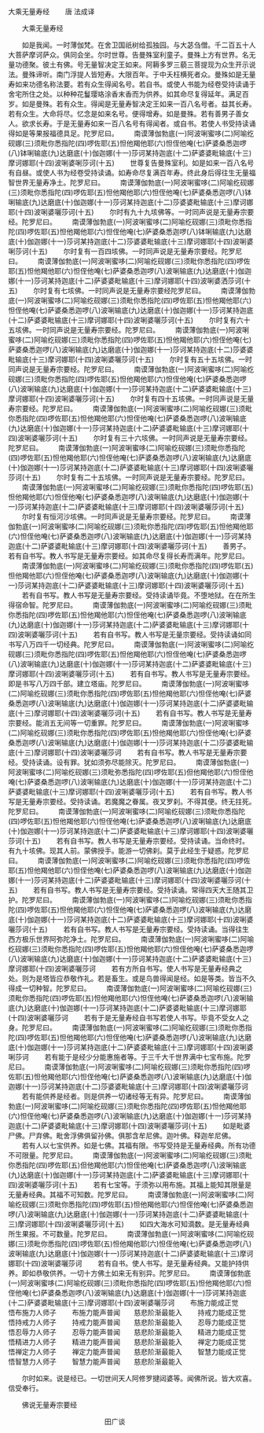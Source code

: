   大乘无量寿经
　　唐 法成译




　　大乘无量寿经

　　如是我闻。一时薄伽梵。在舍卫国祇树给孤独园。与大苾刍僧。千二百五十人大菩萨摩诃萨众。俱同会坐。尔时世尊。告曼殊室利童子。曼殊上方有世界。名无量功德聚。彼土有佛。号无量智决定王如来。阿耨多罗三藐三菩提现为众生开示说法。曼殊谛听。南门浮提人皆短寿。大限百年。于中夭枉横死者众。曼殊如是无量寿如来功德名称法要。若有众生得闻名号。若自书。或使人书能为经卷受持读诵于舍宅所住之处。以种种花鬘璎珞涂香末香而为供养。如其命尽复得延年。满足百岁。如是曼殊。若有众生。得闻是无量寿智决定王如来一百八名号者。益其长寿。若有众生。大命将尽。忆念是如来名号。便得增寿。如是曼殊。若有善男子善女人。欲求长寿。于是无量寿如来一百八名号有得闻者。或自书。若使人书受持读诵得如是等果报福德具足。陀罗尼曰。
　　南谟薄伽勃底(一)阿波唎蜜哆(二)阿喻纥砚娜(三)须毗你悉指陀(四)啰佐耶(五)怛他羯他耶(六)怛侄他唵(七)萨婆桑悉迦啰(八)钵唎输底(九)达磨底(十)伽迦娜(十一)莎诃某持迦底(十二)萨婆婆毗输底(十三)摩诃娜耶(十四)波唎婆唎莎诃(十五)
　　世尊复告曼殊室利。如是如来一百八名号有自昼。或使人书为经卷受持读诵。如寿命尽复满百年寿。终此身后得往生无量福智世界无量寿净土。陀罗尼曰。
　　南谟薄伽勃底(一)阿波唎蜜哆(二)阿喻纥砚娜(三)须毗你悉指陀(四)啰佐耶(五)怛他羯他耶(六)怛侄他唵(七)萨婆桑悉迦啰(八)钵唎输底(九)达磨底(十)伽迦娜(十一)莎诃某持迦底(十二)莎婆婆毗输底(十三)摩诃娜耶(十四)波唎婆囇莎诃(十五)
　　尔时有九十九垓佛等。一时同声说是无量寿宗要经。陀罗尼曰。
　　南谟薄伽勃底(一)阿波唎蜜哆(二)阿喻纥砚娜(三)须毗你悉指陀(四)啰佐耶(五)怛他羯他耶(六)怛侄他唵(七)萨婆桑悉迦啰(八)钵唎输底(九)达磨底(十)伽迦娜(十一)莎诃某持迦底(十二)莎婆婆毗输底(十三)摩诃娜耶(十四)波唎婆唎莎诃(十五)
　　尔时复有一百四垓佛。一时同声说是无量寿宗要经。陀罗尼曰。
　　南谟薄伽勃底(一)阿波唎蜜哆(二)阿喻纥砚娜(三)须毗你悉指陀(四)啰佐耶(五)怛他羯他耶(六)怛侄他唵(七)萨婆桑悉迦啰(八)波唎输底(九)达磨底(十)伽迦娜(十一)莎诃某持迦底(十二)萨婆婆毗输底(十三)摩诃娜耶(十四)波唎婆洒莎诃(十五)
　　尔时复有七垓佛。一时同声说是无量寿宗要经陀罗尼曰。
　　南谟薄伽勃底(一)阿波唎蜜哆(二)阿喻纥砚娜(三)须毗你悉指陀(四)啰佐耶(五)怛他羯他耶(六)怛侄他唵(七)萨婆桑悉迦啰(八)波唎输底(九)达磨底(十)伽迦娜(十一)莎诃某持迦底(十二)萨婆婆毗输底(十三)摩诃娜耶(十四)波唎婆囇莎诃(十五)
　　尔时复有六十五垓佛。一时同声说是无量寿宗要经。陀罗尼曰。
　　南谟薄伽勃底(一)阿波唎蜜哆(二)阿喻纥砚娜(三)须毗你悉指陀(四)啰佐耶(五)怛他羯他耶(六)怛侄他唵(七)萨婆桑悉迦啰(八)波唎输底(九)达磨底(十)伽迦娜(十一)莎诃某持迦底(十二)莎婆婆毗输底(十三)摩诃娜耶(十四)波唎婆囇莎诃(十五)
　　尔时复有五十五垓佛。一时同声说是无量寿宗要经。陀罗尼曰。
　　南谟薄伽勃底(一)阿波唎蜜哆(二)阿喻纥砚娜(三)须毗你悉指陀(四)啰佐耶(五)怛他羯他耶(六)怛侄他唵(七)萨婆桑悉迦啰(八)波唎输底(九)达磨底(十)伽迦娜(十一)莎诃某持迦底(十二)萨婆婆毗输底(十三)摩诃娜耶(十四)波唎婆囇莎诃(十五)
　　尔时复有四十五垓佛。一时同声说是无量寿宗要经。陀罗尼曰。
　　南谟薄伽勃底(一)阿波唎蜜哆(二)阿喻纥砚娜(三)须毗你悉指陀(四)啰佐耶(五)怛他羯他耶(六)怛侄他唵(七)萨婆桑悉迦啰(八)波唎输底(九)达磨底(十)伽迦娜(十一)莎诃某持迦底(十二)萨婆婆毗输底(十三)摩诃娜耶(十四)波唎婆囇莎诃(十五)
　　尔时复有三十六垓佛。一时同声说是无量寿宗要经。陀罗尼曰。
　　南谟薄伽勃底(一)阿波唎蜜哆(二)阿喻纥砚娜(三)须毗你悉指陀(四)啰佐耶(五)怛他羯他耶(六)怛侄他唵(七)萨婆桑悉迦啰(八)波唎输底(九)达磨底(十)伽迦娜(十一)莎诃某持迦底(十二)萨婆婆毗输底(十三)摩诃娜耶(十四)波唎婆囇莎诃(十五)
　　尔时复有二十五垓佛。一时同声说是无量寿宗要经。陀罗尼曰。
　　南谟薄伽勃底(一)阿波唎蜜哆(二)阿喻纥砚娜(三)须毗你悉指陀(四)啰佐耶(五)怛他羯他耶(六)怛侄他唵(七)萨婆桑悉迦啰(八)波唎输底(九)达磨底(十)伽迦娜(十一)莎诃某持迦底(十二)萨婆婆毗输底(十三)摩诃娜耶(十四)波唎婆囇莎诃(十五)
　　尔时复有恒河沙垓佛。一时同声说是无量寿宗要经。陀罗尼曰。
　　南谟薄伽勃底(一)阿波唎蜜哆(二)阿喻纥砚娜(三)须毗你悉指陀(四)啰佐耶(五)怛他羯他耶(六)怛侄他唵(七)萨婆桑悉迦啰(八)波唎输底(九)达磨底(十)伽迦娜(十一)莎诃某持迦底(十二)萨婆婆毗输底(十三)摩诃娜耶(十四)波唎婆囇莎诃(十五)
　　善男子。若有自书写。教人书写是无量寿宗要经。如其命尽复得长寿而满年。陀罗尼曰。
　　南谟薄伽勃底(一)阿波唎蜜哆(二)阿喻纥砚娜(三)须毗你悉指陀(四)啰佐耶(五)怛他羯他耶(六)怛侄他唵(七)萨婆桑悉迦啰(八)波唎输底(九)达磨底(十)伽迦娜(十一)莎诃某持迦底(十二)萨婆婆毗输底(十三)摩诃娜耶(十四)波唎婆囇莎诃(十五)
　　若有自书写。教人书写是无量寿宗要经。受持读诵毕竟。不堕地狱。在在所生得宿命智。陀罗尼曰。
　　南谟薄伽勃底(一)阿波唎蜜哆(二)阿喻纥砚娜(三)须毗你悉指陀(四)啰佐耶(五)怛他羯他耶(六)怛侄他唵(七)萨婆桑悉迦啰(八)波唎输底(九)达磨底(十)伽迦娜(十一)莎诃某持迦底(十二)萨婆婆毗输底(十三)摩诃娜耶(十四)波唎婆囇莎诃(十五)
　　若有自书写。教人书写是无量宗要经。受持读诵如同书写八万四千一切经典。陀罗尼曰。
　　南谟薄伽勃底(一)阿波唎蜜哆(二)阿喻纥砚娜(三)须毗你悉指陀(四)啰佐耶(五)怛他羯他耶(六)怛侄他唵(七)萨婆桑悉迦啰(八)波唎输底(九)达磨底(十)伽迦娜(十一)莎诃某持迦底(十二)萨婆婆毗输底(十三)摩诃娜耶(十四)波唎婆囇莎诃(十五)
　　若有自书写。教人书写是无量寿宗要经。即是书写八万四千部。建立塔庙。陀罗尼曰。
　　南谟薄伽勃底(一)阿波唎蜜哆(二)阿喻纥砚娜(三)须毗你悉指陀(四)啰佐耶(五)怛他羯他耶(六)怛侄他唵(七)萨婆桑悉迦啰(八)波唎输底(九)达磨底(十)伽迦娜(十一)莎诃某持迦底(十二)萨婆婆毗输底(十三)摩诃娜耶(十四)波唎婆囇莎诃(十五)
　　若有自书写。教人书写是无量寿宗要经。能消五无间等一切重罪。陀罗尼曰。
　　南谟薄伽勃底(一)阿波唎蜜哆(二)阿喻纥砚娜(三)须毗你悉指陀(四)啰佐耶(五)怛他羯他耶(六)怛侄他唵(七)萨婆桑悉迦啰(八)波唎输底(九)达磨底(十)伽迦娜(十一)莎诃某持迦底(十二)莎婆婆毗输底(十三)摩诃娜耶(十四)波唎婆囇莎诃
　　若有自书写。教人书写是无量寿宗要经。受持读诵。设有罪。犹如须弥尽能除灭。陀罗尼曰。
　　南谟薄伽勃底(一)阿波唎蜜哆(二)阿喻纥砚娜(三)须毗弥悉指陀(四)啰佐耶(五)但他羯他耶(六)怛侄他唵(七)萨婆桑悉迦啰(八)波唎输底(九)达磨底(十)伽迦娜(十一)莎诃某持迦底(十二)萨婆婆毗输底(十三)摩诃娜耶(十四)波唎婆囇莎诃(十五)
　　若有自书写。教人书写是无量寿宗要经。受持读诵。若魔魔之眷属。夜叉罗刹。不得其便。终无拄死。陀罗尼曰。
　　南谟薄伽勃底(一)阿波唎蜜哆(二)阿喻纥砚娜(三)须毗你悉指陀(四)啰佐耶(五)怛他羯他耶(六)怛侄他唵(七)萨婆桑悉迦啰(八)波唎输底(九)达磨底(十)伽迦娜(十一)莎诃某持迦底(十二)萨婆婆毗输底(十三)摩诃娜耶(十四)波唎婆囇莎诃(十五)
　　若有自书写。教人书写是无量寿宗要经。受持读诵。当命终时。有九十垓佛。现其人前。蒙佛授手。能游一切佛刹。莫于此经生于疑惑。陀罗尼曰。
　　南谟薄伽勃底(一)阿波唎蜜哆(二)阿喻纥砚娜(三)须毗你悉指陀(四)啰佐耶(五)怛他羯他耶(六)怛侄他唵(七)萨婆桑悉迦啰(八)波唎输底(九)达磨底(十)伽迦娜(十一)莎诃某持迦底(十二)萨婆婆毗输底(十三)摩诃娜耶(十四)波唎婆囇莎诃(十五)
　　若有自书写。教人书写是无量寿宗要经。受持读诵。常得四天大王随其卫护。陀罗尼曰。
　　南谟薄伽勃底(一)阿波唎蜜哆(二)阿喻纥砚娜(三)须毗你悉指陀(四)啰佐耶(五)怛他羯他耶(六)怛侄他唵(七)萨婆桑悉迦啰(八)波唎输底(九)达磨底(十)伽迦娜(十一)莎诃某持迦底(十二)萨婆婆毗输底(十三)摩诃娜耶(十四)波唎婆囇莎诃(十五)
　　若有自书写。教人书写是无量寿宗要经。受持读诵。当得往生西方极乐世界阿弥陀净土。陀罗尼曰。
　　南谟薄伽勃底(一)阿波唎蜜哆(二)阿喻纥砚娜(三)须毗你悉指陀(四)啰佐耶(五)怛他羯他耶(六)怛侄他唵(七)萨婆桑悉迦啰(八)波唎输底(九)达磨底(十)伽迦娜(十一)莎诃某持迦底(十二)萨婆婆毗输底(十三)摩诃娜耶(十四)波唎婆囇莎诃
　　若有方所自书写。使人书写是无量寿经典之处。则为是塔皆应恭敬作礼。若是畜生。或是鸟兽得闻是经。如是等类。皆当不久得成一切种智。陀罗尼曰。
　　南谟薄伽勃底(一)阿波唎蜜哆(二)阿喻纥砚娜(三)须毗你悉指陀(四)啰佐耶(五)怛他羯他耶(六)怛侄他唵(七)萨婆桑悉迦啰(八)波唎输底(九)达磨底(十)伽迦娜(十一)莎诃某持迦底(十二)萨婆婆毗输底(十三)摩诃娜耶(十四)波唎婆囇莎诃
　　若有于是无量寿经自书写若使人书写。毕竟不受女人之身。陀罗尼曰。
　　南谟薄伽勃底(一)阿波唎蜜哆(二)阿喻纥砚娜(三)须毗你悉指陀(四)啰佐耶(五)怛他羯他耶(六)怛侄他唵(七)萨婆桑悉迦啰(八)波唎输底(九)达磨底(十)伽迦娜(十一)莎诃某持迦底(十二)萨婆婆毗输底(十三)摩诃娜耶(十四)波唎婆唎莎诃
　　若有能于是经少分能惠施者等。于三千大千世界满中七宝布施。陀罗尼曰。
　　南谟薄伽勃底(一)阿波唎蜜哆(二)阿喻纥砚娜(三)须毗你悉指陀(四)啰佐耶(五)怛他羯他耶(六)怛侄他唵(七)萨婆桑悉迦啰(八)波唎输底(九)达磨底(十)伽迦娜(十一)莎诃某持迦底(十二)莎婆婆毗输底(十三)摩诃娜耶(十四)波唎婆囇莎诃
　　若有能供养是经者。则是供养一切诸经等无有异。陀罗尼曰。
　　南谟薄伽勃底(一)阿波唎蜜哆(二)阿喻纥砚娜(三)须毗你悉指陀(四)啰佐耶(五)怛他羯他耶(六)怛侄他唵(七)萨婆桑悉迦啰(八)波唎输底(九)达磨底(十)伽迦娜(十一)莎诃某持迦底(十二)萨婆婆毗输底(十三)摩诃娜耶(十四)波唎婆囇莎诃(十五)
　　如是毗婆尸佛。尸弃佛。毗舍浮佛俱留孙佛。俱那含牟尼佛。迦叶佛。释迦牟尼佛。
　　若有人以七宝供养。如是七佛。其福有限。书写受持是无量寿经典。所有功德不可限量。陀罗尼曰。
　　南谟薄伽勃底(一)阿波唎蜜哆(二)阿喻纥砚娜(三)须毗你悉指陀(四)啰佐耶(五)但他羯他耶(六)怛侄他唵(七)萨婆桑悉迦啰(八)波唎输底(九)达磨底(十)伽迦娜(十一)莎诃某持迦底(十二)萨婆婆毗输底(十三)摩诃娜耶(十四)波唎婆囇莎诃(十五)
　　若有七宝等。于须弥以用布施。其福上能知其限量是无量寿经典。其福不可知数。陀罗尼曰。
　　南谟薄伽勃底(一)阿波唎蜜哆(二)阿喻纥砚娜(三)须毗你悉指陀(四)啰佐耶(五)怛他羯他耶(六)怛侄他唵(七)萨婆桑悉迦啰(八)波唎输底(九)达磨底(十)伽迦娜(十一)莎诃某持迦底(十二)萨婆婆毗输底(十三)摩诃娜耶(十四)波唎婆囇莎诃(十五)
　　如四大海水可知滴数。是无量寿经典所生果报。不可数量。陀罗尼曰。
　　南谟薄伽勃底(一)阿波唎蜜哆(二)阿喻纥砚娜(三)须毗你悉指陀(四)啰佐耶(五)怛他羯他耶(六)怛侄他唵(七)萨婆桑悉迦啰(八)波唎输底(九)达磨底(十)伽迦娜(十一)莎诃某持迦底(十二)萨婆婆毗输底(十三)摩诃娜耶(十四)波唎婆囇莎诃
　　若有自书。使人书写。是无量寿经典。又能护持供养。即如恭敬供养。一切十方佛土如来无有别异。陀罗尼曰。
　　南谟薄伽勃底(一)阿波唎蜜哆(二)阿喻纥砚娜(三)须毗你悉指陀(四)啰佐耶(五)怛他羯他耶(六)怛侄他唵(七)萨婆桑悉迦啰(八)波唎输底(九)达磨底(十)伽迦娜(十一)莎诃某持迦底(十二)萨婆婆毗输底(十三)摩诃娜耶(十四)波唎婆囇莎诃
　　布施力能成正觉　　悟布施力人师子
　　布施力能声普闻　　慈悲阶渐最能入
　　持戒力能成正觉　　悟持戒力人师子
　　持戒力能声普闻　　慈悲阶渐最能入
　　忍辱力能成正觉　　悟忍辱力人师子
　　忍辱力能声普闻　　慈悲阶渐最能入
　　精进力能成正觉　　悟精进力人师子
　　精进力能声普闻　　慈悲阶渐最能入
　　禅定力能成正觉　　悟禅定力人师子
　　禅定力能声普闻　　慈悲阶渐最能入
　　智慧力能成正觉　　悟智慧力人师子
　　智慧力能声普闻　　慈悲阶渐最能入

　　尔时如来。说是经已。一切世间天人阿修罗揵闼婆等。闻佛所说。皆大欢喜。信受奉行。

　　佛说无量寿宗要经

　　　　　　　　　　　　　　田广谈

